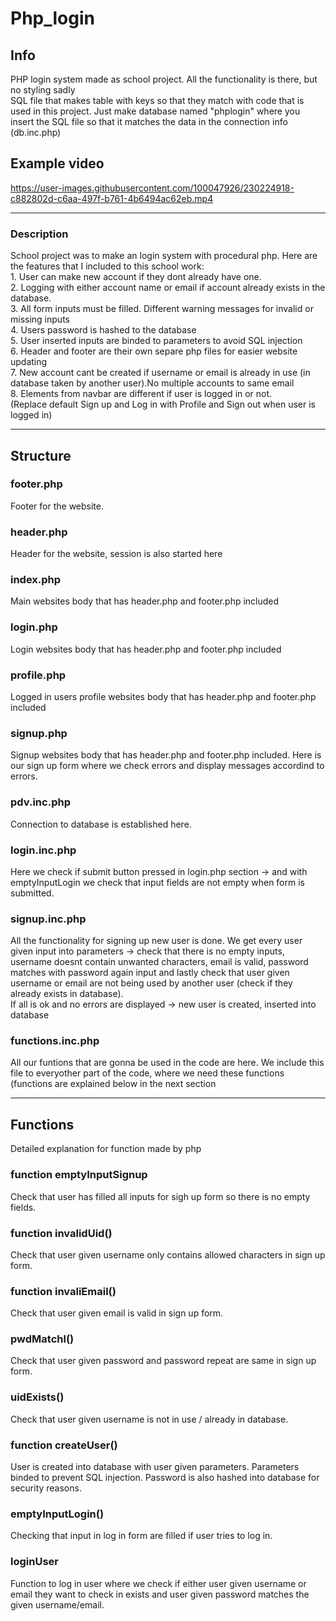 # Php_login
<h2> Info </h2>
<div>PHP login system made as school project. All the functionality is there, but no styling sadly </div>
<div>SQL file that makes table with keys so that they match with code that is used in this project. Just make database named "phplogin" where you insert the SQL file so that it matches the data in the connection info (db.inc.php) </div>


<h2> Example video</h2>


https://user-images.githubusercontent.com/100047926/230224918-c882802d-c6aa-497f-b761-4b6494ac62eb.mp4


<hr>
<h3>Description </h3>
<div> School project was to make an login system with procedural php. Here are the features that I included to this school work: </div>
<div>1. User can make new account if they dont already have one.</div>
<div>2. Logging with either account name or email if account already exists in the database.</div>
<div>3. All form inputs must be filled. Different warning messages for invalid or missing inputs</div>
<div>4. Users password is hashed to the database</div>
<div>5. User inserted inputs are binded to parameters to avoid SQL injection</div>
<div>6. Header and footer are their own separe php files for easier website updating</div>
<div>7. New account cant be created if username or email is already in use (in database taken by another user).No multiple accounts to same email</div>
<div>8. Elements from navbar are different if user is logged in or not. </div> <div>(Replace default Sign up and Log in with Profile and Sign out when user is logged in)  </div>
<hr>
<h2> Structure </h2>
<h3>footer.php </h3>
<div> Footer for the website.</div>
<h3> header.php</h3>
<div>Header for the website, session is also started here </div>

<h3> index.php</h3>
<div>Main websites body that has header.php and footer.php included</div>

<h3> login.php</h3>
<div>Login websites body that has header.php and footer.php included</div>

<h3> profile.php</h3>
<div>Logged in users profile websites body that has header.php and footer.php included</div>

<h3> signup.php</h3>
<div>Signup websites body that has header.php and footer.php included. Here is our sign up form where we check errors and display messages accordind to errors.</div>

<h3> pdv.inc.php</h3>
<div>Connection to database is established here.</div>

<h3> login.inc.php</h3>
<div>Here we check if submit button pressed in login.php section -> and with emptyInputLogin we check that input fields are not empty when form is submitted. </div>

<h3> signup.inc.php</h3>
<div>All the functionality for signing up new user is done. We get every user given input into parameters -> check that there is no empty inputs, username doesnt contain unwanted characters, email is valid, password matches with password again input and lastly check that user given username or email are not being used by another user (check if they already exists in database). </div>
<div> If all is ok and no errors are displayed -> new user is created, inserted into database </div>

<h3> functions.inc.php</h3>
<div>All our funtions that are gonna be used in the code are here. We include this file to everyother part of the code, where we need these functions (functions are explained below in the next section </div>
<hr>
<h2> Functions </h2>
<div> Detailed explanation for function made by php</div>

<h3> function emptyInputSignup </h3>
<div>Check that user has filled all inputs for sigh up form so there is no empty fields.</div>

<h3> function invalidUid() </h3>
<div>Check that user given username only contains allowed characters in sign up form.</div>

<h3> function invaliEmail() </h3>
<div>Check that user given email is valid in sign up form.</div>

<h3> pwdMatchl() </h3>
<div>Check that user given password and password repeat are same in sign up form.</div>

<h3> uidExists() </h3>
<div>Check that user given username is not in use / already in database.</div>

<h3> function createUser() </h3>
<div>User is created into database with user given parameters. Parameters binded to prevent SQL injection. Password is also hashed into database for security reasons.</div>

<h3> emptyInputLogin()</h3>
<div>Checking that input in log in form are filled if user tries to log in.</div>

<h3>loginUser </h3>
<div> Function to log in user where we check if either user given username or email they want to check in exists and user given password matches the given username/email.</div>
